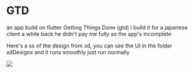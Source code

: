 # GTD

an app build on flutter Getting Things Done (gtd)
i build it for a japanese client a while back he didn't pay me fully so the app's incomplete

Here's a ss of the design from xd, you can see the UI in the folder xdDesigns and it runs smoothly just run normally


![](https://github.com/algoomessiahs/gtd/blob/main/xdDesigns/6.%20GTD%20(1).png)
